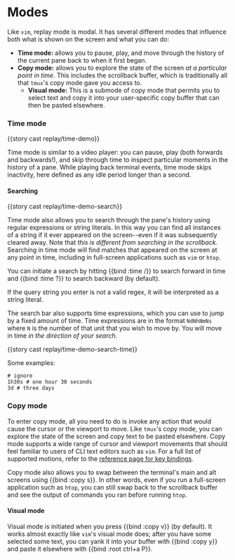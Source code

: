 # Modes

Like `vim`, replay mode is modal. It has several different modes that influence both what is shown on the screen and what you can do:

- **Time mode:** allows you to pause, play, and move through the history of the current pane back to when it first began.
- **Copy mode:** allows you to explore the state of the screen _at a particular point in time_. This includes the scrollback buffer, which is traditionally all that `tmux`'s copy mode gave you access to.
  - **Visual mode:** This is a submode of copy mode that permits you to select text and copy it into your user-specific copy buffer that can then be pasted elsewhere.

### Time mode

{{story cast replay/time-demo}}

Time mode is similar to a video player: you can pause, play (both forwards and backwards!), and skip through time to inspect particular moments in the history of a pane. While playing back terminal events, time mode skips inactivity, here defined as any idle period longer than a second.

#### Searching

{{story cast replay/time-demo-search}}

Time mode also allows you to search through the pane's history using regular expressions or string literals. In this way you can find all instances of a string if it ever appeared on the screen--even if it was subsequently cleared away. Note that _this is different from searching in the scrollback._ Searching in time mode will find matches that appeared on the screen at any point in time, including in full-screen applications such as `vim` or `htop`.

You can initiate a search by hitting {{bind :time /}} to search forward in time and {{bind :time ?}} to search backward (by default).

If the query string you enter is not a valid regex, it will be interpreted as a string literal.

The search bar also supports time expressions, which you can use to jump by a fixed amount of time. Time expressions are in the format `NdNhNmNs` where `N` is the number of that unit that you wish to move by. You will move in time _in the direction of your search_.

{{story cast replay/time-demo-search-time}}

Some examples:

```janet
# ignore
1h30s # one hour 30 seconds
3d # three days
```

### Copy mode

To enter copy mode, all you need to do is invoke any action that would cause the cursor or the viewport to move. Like `tmux`'s copy mode, you can explore the state of the screen and copy text to be pasted elsewhere. Copy mode supports a wide range of cursor and viewport movements that should feel familiar to users of CLI text editors such as `vim`. For a full list of supported motions, refer to the [reference page for key bindings](/default-keys.md#movements).

Copy mode also allows you to swap between the terminal's main and alt screens using {{bind :copy s}}. In other words, even if you run a full-screen application such as `htop`, you can still swap back to the scrollback buffer and see the output of commands you ran before running `htop`.

#### Visual mode

Visual mode is initiated when you press {{bind :copy v}} (by default). It works almost exactly like `vim`'s visual mode does; after you have some selected some text, you can yank it into your buffer with {{bind :copy y}} and paste it elsewhere with {{bind :root ctrl+a P}}.
